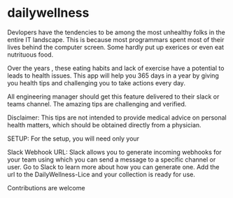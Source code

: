 # dailywellness

Devlopers have the tendencies to be among the most unhealthy folks in the entire IT landscape. This is because most programmars spent most of their lives behind the computer screen. Some hardly put up exerices or even eat nutrituous food.

Over the years , these eating habits and lack of exercise have a potential to leads to health issues. This app will help you 365 days in a year by giving you health tips and challenging you to take actions every day.

All engineering manager should get this feature delivered to their slack or teams channel. The amazing tips are challenging and verified.

Disclaimer: This tips are not intended to provide medical advice on personal health matters, which should be obtained directly from a physician.

SETUP: For the setup, you will need only your

Slack Webhook URL: Slack allows you to generate incoming webhooks for your team using which you can send a message to a specific channel or user. Go to Slack to learn more about how you can generate one. Add the url to the DailyWellness-Lice and your collection is ready for use.


Contributions are welcome
